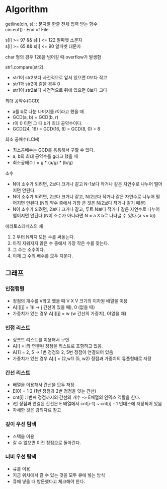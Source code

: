 # Algorithm

getline(cin, s); : 문자열 한줄 전체 입력 받는 함수  
cin.eof() : End of File

s[i] >= 97 && s[i] <= 122 알파벳 소문자  
s[i] >= 65 && s[i] <= 90 알파벳 대문자

char 형의 경우 128을 넘어갈 때 overflow가 발생함

str1.compare(str2)

- str1이 str2보다 사전적으로 앞서 있으면 0보다 작고
- str1과 str2이 같을 경우 0
- str1이 str2보다 사전적으로 뒤에 있으면 0보다 크다

최대 공약수(GCD)

- a를 b로 나눈 나머지를 r이라고 했을 때
- GCD(a, b) = GCD(b, r)
- r이 0 이면 그 때 b가 최대 공약수이다.
- GCD(24, 16) = GCD(16, 8) = GCD(8, 0) = 8

최소 공배수(LCM)

- 최소공배수는 GCD를 응용해서 구할 수 있다.
- a, b의 최대 공약수를 g라고 했을 때
- 최소공배수 l = g \* (a/g) \* (b/g)

소수

- N이 소수가 되려면, 2보다 크거나 같고 N-1보다 작거나 같은 자연수로 나누어 떨어지면 안된다.
- N이 소수가 되려면, 2보다 크거나 같고, N/2보다 작거나 같은 자연수로 나누어 떨어지면 안된다.(N의 약수 중에서 가장 큰 것은 N/2보다 작거나 같기 때문)
- N이 소수가 되려면, 2보다 크거나 같고, 루트 N보다 작거나 같은 자연수로 나누어 떨어지면 안된다.(N이 소수가 아니라면 N = a X b로 나타낼 수 있다.(a <= b))

에라토스테네스의 체

1. 2 부터 N까지 모든 수를 써놓는다.
2. 아직 지워지지 않은 수 중에서 가장 작은 수를 찾는다.
3. 그 수는 소수이다.
4. 이제 그 수의 배수를 모두 지운다.

## 그래프

### 인접행렬

- 정점의 개수를 V라고 했을 때 V X V 크기의 이차원 배열을 이용
- A[i][j] = 1(i -> j 간선이 있을 때), 0 (없을 때)
- 가중치가 있는 경우 A[i][j] = w (w 간선의 가중치), 0(없을 때)

### 인접 리스트

- 링크드 리스트를 이용해서 구현
- A[i] = i와 연결된 정점을 리스트로 포함하고 있음.
- A[1] = 2, 5 -> 1번 정점와 2, 5번 정점이 연결되어 있음
- 가중치가 있는 경우 A[i] = (2,w1) (5, w2) 정점과 가중치의 튜플형태로 저장

### 간선 리스트

- 배열을 이용해서 간선을 모두 저장
- E[0] = 1 2 (1번 정점과 2번 정점을 잇는 간선)
- cnt[i] : i번째 정점까지의 간선의 개수 -> E배열의 인덱스 역활을 한다.
- i번 정점과 연결된 간선은 E 배열에서 cnt[i-1] ~ cnt[i] - 1 인데스에 저장되어 있음
- 자세한 것은 강의자료 참고

### 깊이 우선 탐색

- 스택을 이용
- 갈 수 없으면 이전 정점으로 돌아간다.

### 너비 우선 탐색

- 큐를 이용
- 지금 위치에서 갈 수 있는 것을 모두 큐에 넣는 방식
- 큐에 넣을 때 방문했다고 체크해야 한다.
